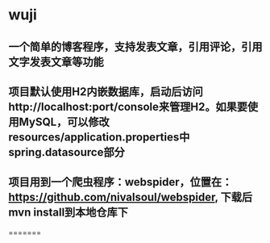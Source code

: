 # wuji
## 一个简单的博客程序，支持发表文章，引用评论，引用文字发表文章等功能
## 项目默认使用H2内嵌数据库，启动后访问http://localhost:port/console来管理H2。如果要使用MySQL，可以修改resources/application.properties中spring.datasource部分

## 项目用到一个爬虫程序：webspider，位置在：https://github.com/nivalsoul/webspider, 下载后mvn install到本地仓库下
=======

